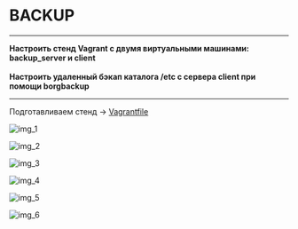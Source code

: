 # BACKUP
___
<b>Настроить стенд Vagrant с двумя виртуальными машинами: backup_server и client</b><br>
<br><b>Настроить удаленный бэкап каталога /etc c сервера client при помощи borgbackup</b><br>
___

Подготавливаем стенд -> <a href="https://github.com/Arkady1996/backup/blob/main/Vagrantfile">Vagrantfile</a>

![img_1](https://github.com/Arkady1996/backup/blob/main/images/1.png)

![img_2](https://github.com/Arkady1996/backup/blob/main/images/2.png)

![img_3](https://github.com/Arkady1996/backup/blob/main/images/3.png)

![img_4](https://github.com/Arkady1996/backup/blob/main/images/4.png)

![img_5](https://github.com/Arkady1996/backup/blob/main/images/5.png)

![img_6](https://github.com/Arkady1996/backup/blob/main/images/6.png)

